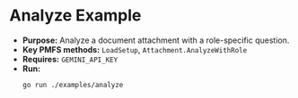 # Analyze Example

- **Purpose:** Analyze a document attachment with a role-specific question.
- **Key PMFS methods:** `LoadSetup`, `Attachment.AnalyzeWithRole`
- **Requires:** `GEMINI_API_KEY`
- **Run:**
  ```bash
  go run ./examples/analyze
  ```
